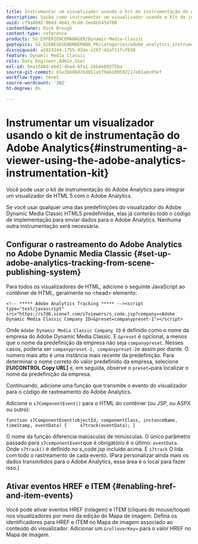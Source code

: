 ```yaml
---
title: Instrumentar um visualizador usando o kit de instrumentação do Adobe Analytics
description: Saiba como instrumentar um visualizador usando o Kit de instrumentação do Adobe Analytics no Adobe Dynamic Media Classic.
uuid: cf9a4002-966d-4641-9cd0-2ee8b5454f60
contentOwner: Rick Brough
content-type: reference
products: SG_EXPERIENCEMANAGER/Dynamic-Media-Classic
geptopics: SG_SCENESEVENONDEMAND_PK/categories/adobe_analytics_instrumentation_kit
discoiquuid: a2824244-1755-42de-a167-42af117cf038
feature: Dynamic Media Classic
role: Data Engineer,Admin,User
exl-id: 9ea1546d-e6d1-4ba4-8fa1-26b4e69375ba
source-git-commit: 65e3b69bdcbd651a5f9ab100592217e61a8c05ef
workflow-type: tm+mt
source-wordcount: '302'
ht-degree: 0%

---
```


# Instrumentar um visualizador usando o kit de instrumentação do Adobe Analytics{#instrumenting-a-viewer-using-the-adobe-analytics-instrumentation-kit}

Você pode usar o kit de instrumentação do Adobe Analytics para integrar um visualizador de HTML 5 com o Adobe Analytics.

Se você usar qualquer uma das predefinições do visualizador do Adobe Dynamic Media Classic HTML5 predefinidas, elas já conterão todo o código de implementação para enviar dados para o Adobe Analytics. Nenhuma outra instrumentação será necessária.

## Configurar o rastreamento do Adobe Analytics no Adobe Dynamic Media Classic {#set-up-adobe-analytics-tracking-from-scene-publishing-system}

Para todos os visualizadores de HTML, adicione o seguinte JavaScript ao contêiner de HTML, geralmente no &lt;head> elemento:

```as3
<!-- ***** Adobe Analytics Tracking ***** --><script type="text/javascript" src="https://s7d6.scene7.com/s7viewers/s_code.jsp?company=<Adobe Dynamic Media Classic Company ID>&preset=companypreset-1"></script>
```

Onde `Adobe Dynamic Media Classic Company ID` é definido como o nome da empresa do Adobe Dynamic Media Classic. E `&preset` é opcional, a menos que o nome da predefinição da empresa não seja `companypreset`. Nesses casos, poderia ser `companypreset-1, companypreset-2`e assim por diante. O número mais alto é uma instância mais recente da predefinição. Para determinar o nome correto do valor predefinido da empresa, selecione **[!UICONTROL Copy URL]** e, em seguida, observe o `preset=`para localizar o nome da predefinição da empresa.

Continuando, adicione uma função que transmite o evento do visualizador para o código de rastreamento do Adobe Analytics.

Adicione o `s7ComponentEvent()` para o HTML do contêiner (ou JSP, ou ASPX ou outro):

```as3
function s7ComponentEvent(objectId, componentClass, instanceName, timeStamp, eventData) {     s7track(eventData); }
```

O nome da função diferencia maiúsculas de minúsculas. O único parâmetro passado para `s7componentEvent`que é obrigatório é o último: `eventData`. Onde `s7track()` é definido no s_code.jsp incluído acima. E `s7track` O lida com todo o rastreamento de cada evento. (Para personalizar ainda mais os dados transmitidos para o Adobe Analytics, essa área é o local para fazer isso.)

## Ativar eventos HREF e ITEM {#enabling-href-and-item-events}

Você pode ativar eventos HREF (rolagem) e ITEM (cliques do mouse/toque) nos visualizadores por meio da edição do Mapa de imagem. Defina os identificadores para HREF e ITEM no Mapa de imagem associado ao conteúdo do visualizador. Adicionar um `&rolloverKey=` para o valor HREF no Mapa de imagem.
